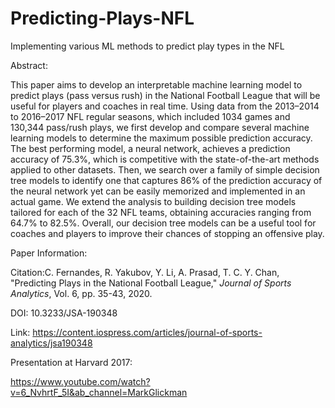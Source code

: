 # Predicting-Plays-NFL
Implementing various ML methods to predict play types in the NFL

Abstract:

This paper aims to develop an interpretable machine learning model to predict plays (pass versus rush) in the National Football League that will be useful for players and coaches in real time. Using data from the 2013–2014 to 2016–2017 NFL regular seasons, which included 1034 games and 130,344 pass/rush plays, we first develop and compare several machine learning models to determine the maximum possible prediction accuracy. The best performing model, a neural network, achieves a prediction accuracy of 75.3%, which is competitive with the state-of-the-art methods applied to other datasets. Then, we search over a family of simple decision tree models to identify one that captures 86% of the prediction accuracy of the neural network yet can be easily memorized and implemented in an actual game. We extend the analysis to building decision tree models tailored for each of the 32 NFL teams, obtaining accuracies ranging from 64.7% to 82.5%. Overall, our decision tree models can be a useful tool for coaches and players to improve their chances of stopping an offensive play.

Paper Information: 

Citation:C. Fernandes, R. Yakubov, Y. Li, A. Prasad, T. C. Y. Chan, "Predicting Plays in the National Football League," *Journal of Sports Analytics*, Vol. 6, pp. 35-43, 2020.

DOI: 10.3233/JSA-190348

Link: https://content.iospress.com/articles/journal-of-sports-analytics/jsa190348

Presentation at Harvard 2017:

https://www.youtube.com/watch?v=6_NvhrtF_5I&ab_channel=MarkGlickman
